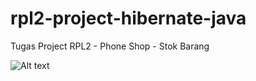 # rpl2-project-hibernate-java
Tugas Project RPL2 - Phone Shop - Stok Barang

![Alt text](http://i.imgur.com/Fx8WQRB.png "Optional title")
